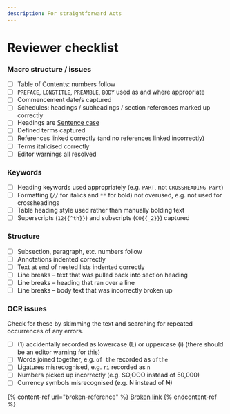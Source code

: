 ```yaml
---
description: For straightforward Acts
---
```


# Reviewer checklist

### Macro structure / issues

* [ ] Table of Contents: numbers follow
* [ ] `PREFACE`, `LONGTITLE`, `PREAMBLE`, `BODY` used as and where appropriate
* [ ] Commencement date/s captured
* [ ] Schedules: headings / subheadings / section references marked up correctly
* [ ] Headings are [Sentence case](../style-guides/laws.africa.md#headings)
* [ ] Defined terms captured
* [ ] References linked correctly (and no references linked incorrectly)
* [ ] Terms italicised correctly
* [ ] Editor warnings all resolved

### Keywords

* [ ] Heading keywords used appropriately (e.g. `PART`, not `CROSSHEADING Part`)
* [ ] Formatting (`//` for italics and `**` for bold) not overused, e.g. not used for crossheadings
* [ ] Table heading style used rather than manually bolding text
* [ ] Superscripts (`12{{^th}}`) and subscripts (`CO{{_2}}`) captured

### Structure

* [ ] Subsection, paragraph, etc. numbers follow
* [ ] Annotations indented correctly
* [ ] Text at end of nested lists indented correctly
* [ ] Line breaks – text that was pulled back into section heading
* [ ] Line breaks – heading that ran over a line
* [ ] Line breaks – body text that was incorrectly broken up

### OCR issues

Check for these by skimming the text and searching for repeated occurrences of any errors.

* [ ] (1) accidentally recorded as lowercase (L) or uppercase (i) (there should be an editor warning for this)
* [ ] Words joined together, e.g. `of the` recorded as `ofthe`
* [ ] Ligatures misrecognised, e.g. `ri` recorded as `n`
* [ ] Numbers picked up incorrectly (e.g. SO,OOO instead of 50,000)
* [ ] Currency symbols misrecognised (e.g. N instead of ₦)

{% content-ref url="broken-reference" %}
[Broken link](broken-reference)
{% endcontent-ref %}
